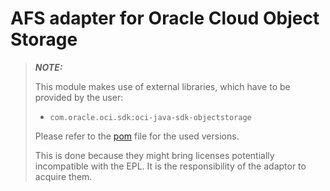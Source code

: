 # AFS adapter for Oracle Cloud Object Storage

> **_NOTE:_**  
> 
> This module makes use of external libraries, which have to be provided by the user:  
> - `com.oracle.oci.sdk:oci-java-sdk-objectstorage`  
> 
> Please refer to the [pom](../pom.xml) file for the used versions.
> 
> This is done because they might bring licenses potentially incompatible with the EPL. It is the responsibility of the adaptor to acquire them.
